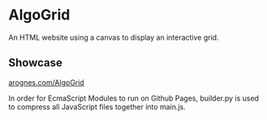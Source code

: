 # AlgoGrid
An HTML website using a canvas to display an interactive grid.

## Showcase
[arognes.com/AlgoGrid](arognes.com/AlgoGrid)

In order for EcmaScript Modules to run on Github Pages, builder.py is used to compress all JavaScript files together into main.js.
